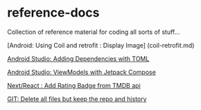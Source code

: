 # reference-docs
Collection of reference material for coding all sorts of stuff...

[Android: Using Coil and retrofit : Display Image] (coil-retrofit.md)

[Android Studio: Adding Dependencies with TOML](android-studio-adding-dependencies-with-toml.md)

[Android Studio: ViewModels with Jetpack Compose](android-studio-viewmodel-compose-counter-example.md)

[Next/React : Add Rating Badge from TMDB api](next-react-add-rating-badge-from-tmdb-api.md)

[GIT: Delete all files but keep the repo and history](git-nuke-it-all.md)